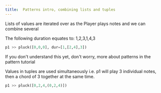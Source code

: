 ```yaml
---
title:  Patterns intro, combining lists and tuples
---
```


Lists of values are iterated over as the Player plays notes and we can combine several

The following duration equates to:  1,2,3,1,4,3

```python
p1 >> pluck([0,0,0], dur=[1,[2,4],3])
```

If you don't understand this yet, don't worry, more about patterns in the pattern tutorial

Values in tuples are used simultaneously i.e. p1 will play 3 individual notes, then a chord of 3 together at the same time.

```python
p1 >> pluck([0,2,4,(0,2,4)])
```